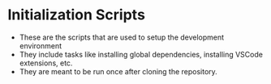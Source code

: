 # Initialization Scripts

- These are the scripts that are used to setup the development environment
- They include tasks like installing global dependencies, installing VSCode extensions, etc.
- They are meant to be run once after cloning the repository.
